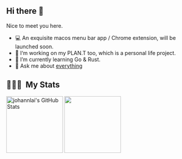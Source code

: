 ## Hi there 👋

Nice to meet you here.

- 💻 An exquisite macos menu bar app / Chrome extension, will be launched soon.
- 🚀 I‘m working on my PLAN.T too, which is a personal life project.
- 🌱 I’m currently learning Go & Rust.
- 💬 Ask me about [everything](https://github.com/JohannLai/JohannLai/issues)


## 👨🏻‍💻 &nbsp;My Stats

<div>
  <img height="150em" src="https://github-readme-stats.vercel.app/api?username=johannlai&show_icons=true&layout=compact&hide=stars&count_private=true" alt="johannlai's GitHub Stats"/>
  <img height="150em" src="https://github-readme-stats.vercel.app/api/top-langs/?username=johannlai&layout=compact&count_private=true&hide=html" />
</div>
